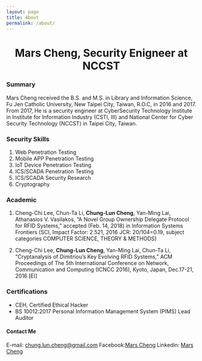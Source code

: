 ```yaml
---
layout: page
title: About
permalink: /about/
---
```


# **<center>Mars Cheng, Security Enigneer at NCCST</center>**


### **Summary**
Mars Cheng received the B.S. and M.S. in Library and Information Science, Fu Jen Catholic University, New Taipei City, Taiwan, R.O.C, in 2016 and 2017. From 2017, He is a security engineer at CyberSecurity Technology Institute in Institute for Information Industry (CSTI, III) and National Center for Cyber Security Technology (NCCST) in Taipei City, Taiwan. 

### **Security Skills**
1. Web Penetration Testing 
2. Mobile APP Penetration Testing
3. IoT Device Penetration Testing
4. ICS/SCADA Penetration Testing 
5. ICS/SCADA Security Research
6. Cryptography

### **Academic**
1. Cheng-Chi Lee, Chun-Ta Li, **Chung-Lun Cheng**, Yan-Ming Lai, Athanasios V. Vasilakos, “A Novel Group Ownership Delegate Protocol for RFID Systems,” accepted (Feb. 14, 2018) in Information Systems Frontiers (SCI, Impact Factor: 2.521, 2016 JCR: 20/104=0.19, subject categories COMPUTER SCIENCE, THEORY & METHODS)

1. Cheng-Chi Lee, **Chung-Lun Cheng**, Yan-Ming Lai, Chun-Ta Li, “Cryptanalysis of Dimitriou’s Key Evolving RFID Systems,” ACM Proceedings of The 5th International Conference on Network, Communication and Computing (ICNCC 2016), Kyoto, Japan, Dec.17-21, 2016 [EI]

### **Certifications**
* CEH, Certified Ethical Hacker
* BS 10012:2017 Personal Information Management System (PIMS) Lead Auditor

#### **Contact Me**
E-mail: chung.lun.cheng@gmail.com
Facebook:[Mars Cheng](https://www.facebook.com/chung.lun.93)
Linkedin: [Mars Cheng](https://www.linkedin.com/in/chungluncheng/)

 
